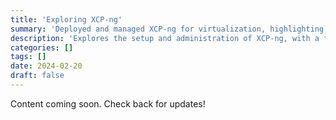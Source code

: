 ```yaml
---
title: 'Exploring XCP-ng'
summary: 'Deployed and managed XCP-ng for virtualization, highlighting platform features, VM provisioning, and network integration.'
description: 'Explores the setup and administration of XCP-ng, with a focus on hypervisor capabilities, storage, and real-world use cases for virtualized infrastructure.'
categories: []
tags: []
date: 2024-02-20
draft: false
---
```


Content coming soon. Check back for updates!